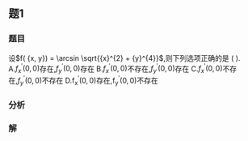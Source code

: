 ## 题1
### 题目
设$f( {x, y})  = \arcsin \sqrt{{x}^{2} + {y}^{4}}$,则下列选项正确的是 (   ).
A.${f}_{x}^{\prime }( {0,0})$存在,${f}_{y}^{\prime }( {0,0})$存在 
B.${f}_{x}^{\prime }( {0,0})$不存在,${f}_{y}^{\prime }( {0,0})$存在
C.${f}_{x}^{\prime }( {0,0})$不存在,${f}_{y}^{\prime }( {0,0})$不存在 
D.${\mathrm{f}}_{\mathrm{x}}^{\prime }( {0,0})$存在,${\mathrm{f}}_{\mathrm{y}}^{\prime }( {0,0})$不存在
### 分析

### 解